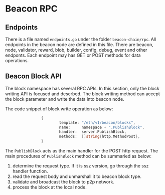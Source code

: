 # Beacon RPC

## Endpoints

There is a file named `endpoints.go` under the folder `beacon-chain/rpc`. All endpoints in the beacon node are defined in this file. There are beacon, node, validator, reward, blob, builder, config, debug, event and other endponts. Each endpoint may has GET or POST methods for data operations. 

## Beacon Block API

The block namespace has several RPC APIs. In this section, only the block writing API is focused and descrbed. The block writing method can accept the block parameter and write the data into beacon node. 

The code snippet of block write operation as below:

```go
                {
                        template: "/eth/v1/beacon/blocks",
                        name:     namespace + ".PublishBlock",
                        handler:  server.PublishBlock,
                        methods:  []string{http.MethodPost},
                }
```

The `PublishBlock` acts as the main handler for the POST http request. The main procedures of `PublishBlock` method can be summaried as below:

1. determine the request type. If it is ssz version, go through the ssz handler function.
2. read the request body and unmarshall it to beacon block type.
3. validate and broadcast the block to p2p network.
4. process the block at the local node.


